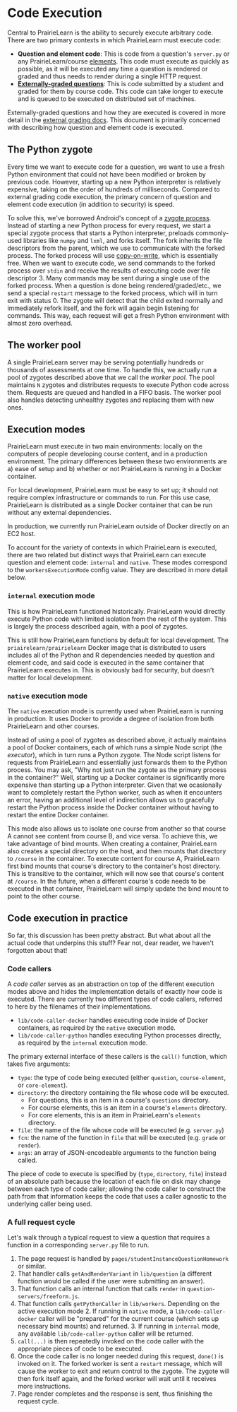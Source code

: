 # Code Execution

Central to PrairieLearn is the ability to securely execute arbitrary code. There are two primary contexts in which PrairieLearn must execute code:

* **Question and element code**: This is code from a question's `server.py` or any PrairieLearn/course [elements](elements.md). This code must execute as quickly as possible, as it will be executed any time a question is rendered or graded and thus needs to render during a single HTTP request.
* [**Externally-graded questions**](externalGrading.md): This is code submitted by a student and graded for them by course code. This code can take longer to execute and is queued to be executed on distributed set of machines.

Externally-graded questions and how they are executed is covered in more detail in the [external grading docs](externalGrading.md). This document is primarily concerned with describing how question and element code is executed.

## The Python zygote

Every time we want to execute code for a question, we want to use a fresh Python environment that could not have been modified or broken by previous code. However, starting up a new Python interpreter is relatively expensive, taking on the order of hundreds of milliseconds. Compared to external grading code execution, the primary concern of question and element code execution (in addition to security) is speed.

To solve this, we've borrowed Android's concept of a [zygote process](https://developer.android.com/topic/performance/memory-overview#SharingRAM). Instead of starting a new Python process for every request, we start a special zygote process that starts a Python interpreter, preloads commonly-used libraries like `numpy` and `lxml`, and forks itself. The fork inherits the file descriptors from the parent, which we use to communicate with the forked process. The forked process will use [copy-on-write](https://en.wikipedia.org/wiki/Copy-on-write), which is essentially free. When we want to execute code, we send commands to the forked process over `stdin` and receive the results of executing code over file descriptor 3. Many commands may be sent during a single use of the forked process. When a question is done being rendered/graded/etc., we send a special `restart` message to the forked process, which will in turn exit with status 0. The zygote will detect that the child exited normally and immediately refork itself, and the fork will again begin listening for commands. This way, each request will get a fresh Python environment with almost zero overhead.

## The worker pool

A single PrairieLearn server may be serving potentially hundreds or thousands of assessments at one time. To handle this, we actually run a pool of zygotes described above that we call the *worker pool*. The pool maintains `N` zygotes and distributes requests to execute Python code across them. Requests are queued and handled in a FIFO basis. The worker pool also handles detecting unhealthy zygotes and replacing them with new ones.

## Execution modes

PrairieLearn must execute in two main environments: locally on the computers of people developing course content, and in a production environment. The primary differences between these two environments are a) ease of setup and b) whether or not PrairieLearn is running in a Docker container.

For local development, PrairieLearn must be easy to set up; it should not require complex infrastructure or commands to run. For this use case, PrairieLearn is distributed as a single Docker container that can be run without any external dependencies.

In production, we currently run PrairieLearn outside of Docker directly on an EC2 host.

To account for the variety of contexts in which PrairieLearn is executed, there are two related but distinct ways that PrairieLearn can execute question and element code: `internal` and `native`. These modes correspond to the `workersExecutionMode` config value. They are described in more detail below.

### `internal` execution mode

This is how PrairieLearn functioned historically. PrairieLearn would directly execute Python code with limited isolation from the rest of the system. This is largely the process described again, with a pool of zygotes.

This is still how PrairieLearn functions by default for local development. The `priairelearn/prairielearn` Docker image that is distributed to users includes all of the Python and R dependencies needed by question and element code, and said code is executed in the same container that PrairieLearn executes in. This is obviously bad for security, but doesn't matter for local development.

### `native` execution mode

The `native` execution mode is currently used when PrairieLearn is running in production. It uses Docker to provide a degree of isolation from both PrairieLearn and other courses.

Instead of using a pool of zygotes as described above, it actually maintains a pool of Docker containers, each of which runs a simple Node script (the *executor*), which in turn runs a Python zygote. The Node script listens for requests from PrairieLearn and essentially just forwards them to the Python process. You may ask, "Why not just run the zygote as the primary process in the container?" Well, starting up a Docker container is significantly more expensive than starting up a Python interpreter. Given that we ocasionally want to completely restart the Python worker, such as when it encounters an error, having an additional level of indirection allows us to gracefully restart the Python process inside the Docker container without having to restart the entire Docker container.

This mode also allows us to isolate one course from another so that course A cannot see content from course B, and vice versa. To achieve this, we take advantage of bind mounts. When creating a container, PrairieLearn also creates a special directory on the host, and then mounts that directory to `/course` in the container. To execute content for course A, PrairieLearn first bind mounts that course's directory to the container's host directory. This is transitive to the container, which will now see that course's content at `/course`. In the future, when a different course's code needs to be executed in that container, PrairieLearn will simply update the bind mount to point to the other course.

## Code execution in practice

So far, this discussion has been pretty abstract. But what about all the actual code that underpins this stuff? Fear not, dear reader, we haven't forgotten about that!

### Code callers

A *code caller* serves as an abstraction on top of the different execution modes above and hides the implementation details of exactly how code is executed. There are currently two different types of code callers, referred to here by the filenames of their implementations.

* `lib/code-caller-docker` handles executing code inside of Docker containers, as required by the `native` execution mode.
* `lib/code-caller-python` handles executing Python processes directly, as required by the `internal` execution mode.

The primary external interface of these callers is the `call()` function, which takes five arguments:

* `type`: the type of code being executed (either `question`, `course-element`, or `core-element`).
* `directory`: the directory containing the file whose code will be executed.
  * For questions, this is an item in a course's `questions` directory.
  * For course elements, this is an item in a course's `elements` directory.
  * For core elements, this is an item in PrairieLearn's `elements` directory.
* `file`: the name of the file whose code will be executed (e.g. `server.py`)
* `fcn`: the name of the function in `file` that will be executed (e.g. `grade` or `render`).
* `args`: an array of JSON-encodeable arguments to the function being called.

The piece of code to execute is specified by (`type`, `directory`, `file`) instead of an absolute path because the location of each file on disk may change between each type of code caller; allowing the code caller to construct the path from that information keeps the code that uses a caller agnostic to the underlying caller being used.

### A full request cycle

Let's walk through a typical request to view a question that requires a function in a corresponding `server.py` file to run.

1. The page request is handled by `pages/studentInstanceQuestionHomework` or similar.
2. That handler calls `getAndRenderVariant` in `lib/question` (a different function would be called if the user were submitting an answer).
3. That function calls an internal function that calls `render` in `question-servers/freeform.js`.
4. That function calls `getPythonCaller` in `lib/workers`. Depending on the active execution mode
   2. If running in `native` mode, a `lib/code-caller-docker` caller will be "prepared" for the current course (which sets up necessary bind mounts) and returned.
   3. If running in `internal` mode, any available `lib/code-caller-python` caller will be returned.
5. `call(...)` is then repeatedly invoked on the code caller with the appropriate pieces of code to be executed.
6. Once the code caller is no longer needed during this request, `done()` is invoked on it. The forked worker is sent a `restart` message, which will cause the worker to exit and return control to the zygote. The zygote will then fork itself again, and the forked worker will wait until it receives more instructions.
7. Page render completes and the response is sent, thus finishing the request cycle.
